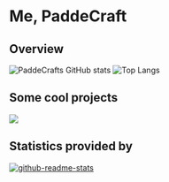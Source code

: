 # Me, PaddeCraft

## Overview

![PaddeCrafts GitHub stats](https://github-readme-stats.vercel.app/api?username=paddecraft&show_icons=true&theme=github_dark)
![Top Langs](https://github-readme-stats.vercel.app/api/top-langs/?username=paddecraft&layout=compact&show_icons=true&theme=github_dark)

## Some cool projects

[<img src="https://github-readme-stats.vercel.app/api/pin/?username=paddecraft&repo=upstream&show_icons=true&theme=github_dark">](https://github.com/paddecraft/upstream)

## Statistics provided by

[![github-readme-stats](https://github-readme-stats.vercel.app/api/pin/?username=anuraghazra&repo=github-readme-stats&show_owner=true&show_icons=true&theme=github_dark)](https://github.com/anuraghazra/github-readme-stats)
